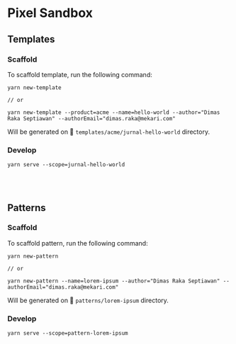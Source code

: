 # Pixel Sandbox

## Templates

### Scaffold 
To scaffold template, run the following command:

```
yarn new-template

// or

yarn new-template --product=acme --name=hello-world --author="Dimas Raka Septiawan" --authorEmail="dimas.raka@mekari.com"
```

Will be generated on 📂 `templates/acme/jurnal-hello-world` directory.

### Develop

```
yarn serve --scope=jurnal-hello-world
```

<br >
<br >

## Patterns

### Scaffold

To scaffold pattern, run the following command:

```
yarn new-pattern

// or

yarn new-pattern --name=lorem-ipsum --author="Dimas Raka Septiawan" --authorEmail="dimas.raka@mekari.com"
```

Will be generated on 📂  `patterns/lorem-ipsum` directory.

### Develop

```
yarn serve --scope=pattern-lorem-ipsum
```
